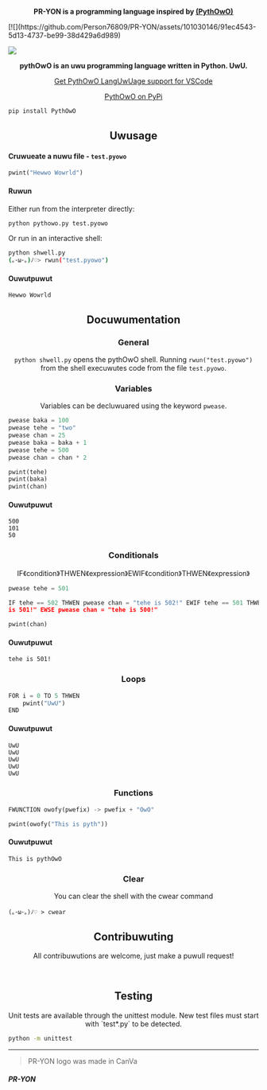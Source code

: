 

<p align="center">
	<b>PR-YON is a programming language inspired by  <a href="https://github.com/virejdasani/pythOwO"> (PythOwO) </a></b>
</p>
[![](https://github.com/Person76809/PR-YON/assets/101030146/91ec4543-5d13-4737-be99-38d429a6d989)

[![](https://raw.githubusercontent.com/virejdasani/pythOwO/main/aswets/imwages/pythowo-banner.png)](https://www.youtube.com/watch?v=czZmkh7CY6M)

<p align="center">
  <b>pythOwO is an uwu programming language written in Python. UwU.</b>
</p>

<p align="center">
  <a href="https://marketplace.visualstudio.com/items?itemName=Haddle.pyowo">Get PythOwO LangUwUage support for VSCode</a>
</p>
<p align="center">
  <a href="https://pypi.org/project/PythOwO/">PythOwO on PyPi</a><br>
</p>

```bash
pip install PythOwO
```

<h2 align="center">Uwusage</h2>

<h4 align="left">Cruwueate a nuwu file - <code>test.pyowo</code></h4>

```py
pwint("Hewwo Wowrld")
```

<h4 align="left">Ruwun</h4>

Either run from the interpreter directly:
```sh
python pythowo.py test.pyowo
```

Or run in an interactive shell:
```sh
python shwell.py
(｡･ω･｡)ﾉ♡> rwun("test.pyowo")
```

<h4 align="left">Ouwutpuwut</h4>

```
Hewwo Wowrld
```

<h2 align="center">Docuwumentation</h2>

<h3 align="center">General</h3>

<p align="center"><code>python shwell.py</code> opens the pythOwO shell. Running <code>rwun("test.pyowo")</code> from the shell execuwutes code from the file <code>test.pyowo</code>.</p>


<h3 align="center">Variables</h3>
<p align="center">Variables can be decluwuared using the keyword <code>pwease</code>.</p>

```py
pwease baka = 100
pwease tehe = "two"
pwease chan = 25
pwease baka = baka + 1
pwease tehe = 500
pwease chan = chan * 2

pwint(tehe)
pwint(baka)
pwint(chan)
```

<h4 align="left">Ouwutpuwut</h4>

```
500
101
50
```

<h3 align="center">Conditionals</h3>
<p align="center">IF《condition》THWEN《expression》EWIF《condition》THWEN《expression》</p>

```py
pwease tehe = 501

IF tehe == 502 THWEN pwease chan = "tehe is 502!" EWIF tehe == 501 THWEN pwease chan = "
is 501!" EWSE pwease chan = "tehe is 500!"

pwint(chan)
```

<h4 align="left">Ouwutpuwut</h4>

```
tehe is 501!
```

<h3 align="center">Loops</h3>

```py
FOR i = 0 TO 5 THWEN
	pwint("UwU")
END
```

<h4 align="left">Ouwutpuwut</h4>

```
UwU
UwU
UwU
UwU
UwU
```

<h3 align="center">Functions</h3>

```py
FWUNCTION owofy(pwefix) -> pwefix + "OwO"

pwint(owofy("This is pyth"))
```

<h4 align="left">Ouwutpuwut</h4>

```
This is pythOwO
```

<h3 align="center">Clear</h3>
<p align="center">You can clear the shell with the cwear command</p>

```
(｡･ω･｡)ﾉ♡ > cwear
```


<h2 align="center">Contribuwuting</h2>
<p align="center">All contribuwutions are welcome, just make a puwull request!</p>

</br>

<h2 align="center">Testing</h2>
<p align="center">Unit tests are available through the unittest module. New test files must start with `test*.py` to be detected.</p>

```sh
python -m unittest
```

---

> PR-YON logo was made in CanVa 
<h5 align="left">PR-YON</h5>
